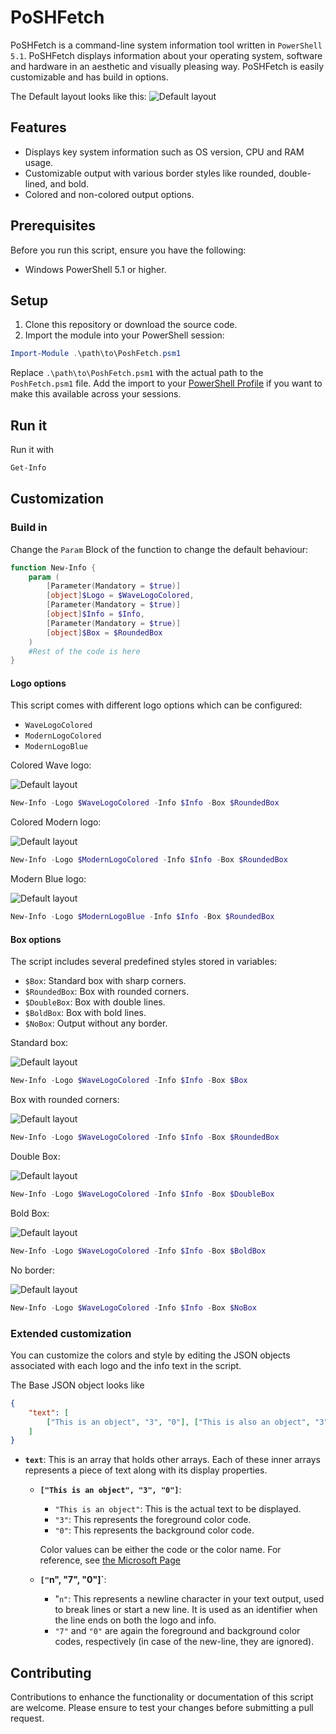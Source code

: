 # PoSHFetch
PoSHFetch is a command-line system information tool written in `PowerShell 5.1`. PoSHFetch displays information about your operating system, software and hardware in an aesthetic and visually pleasing way. PoSHFetch is easily customizable and has build in options.

The Default layout looks like this:
![Default layout](./images/Default.png)

## Features

- Displays key system information such as OS version, CPU and RAM usage.
- Customizable output with various border styles like rounded, double-lined, and bold.
- Colored and non-colored output options.

## Prerequisites

Before you run this script, ensure you have the following:
- Windows PowerShell 5.1 or higher.

## Setup
1. Clone this repository or download the source code.
2. Import the module into your PowerShell session:

```powershell
Import-Module .\path\to\PoshFetch.psm1
```

Replace `.\path\to\PoshFetch.psm1` with the actual path to the `PoshFetch.psm1` file. Add the import to your [PowerShell Profile](https://learn.microsoft.com/en-us/powershell/module/microsoft.powershell.core/about/about_profiles?view=powershell-5.1) if you want to make this available across your sessions.

## Run it

Run it with
``` PowerShell
Get-Info
```

## Customization
### Build in
Change the `Param` Block of the function to change the default behaviour:
```PowerShell
function New-Info {
    param (
        [Parameter(Mandatory = $true)]
        [object]$Logo = $WaveLogoColored,
        [Parameter(Mandatory = $true)]
        [object]$Info = $Info,
        [Parameter(Mandatory = $true)]
        [object]$Box = $RoundedBox
    )
    #Rest of the code is here
}
```
#### Logo options

This script comes with different logo options which can be configured:

- `WaveLogoColored`
- `ModernLogoColored`
- `ModernLogoBlue`

Colored Wave logo:

![Default layout](./images/WaveLogoColored.png)
```PowerShell
New-Info -Logo $WaveLogoColored -Info $Info -Box $RoundedBox
```
Colored Modern logo:

![Default layout](./images/ModernLogoColored.png)
```PowerShell
New-Info -Logo $ModernLogoColored -Info $Info -Box $RoundedBox
```
Modern Blue logo:

![Default layout](./images/ModernLogoBlue.png)
```PowerShell
New-Info -Logo $ModernLogoBlue -Info $Info -Box $RoundedBox
```
#### Box options
The script includes several predefined styles stored in variables:

- `$Box`: Standard box with sharp corners.
- `$RoundedBox`: Box with rounded corners.
- `$DoubleBox`: Box with double lines.
- `$BoldBox`: Box with bold lines.
- `$NoBox`: Output without any border.

Standard box:

![Default layout](./images/Box.png)
```PowerShell
New-Info -Logo $WaveLogoColored -Info $Info -Box $Box
```
Box with rounded corners:

![Default layout](./images/RoundedBox.png)
```PowerShell
New-Info -Logo $WaveLogoColored -Info $Info -Box $RoundedBox
```
Double Box:

![Default layout](./images/DoubleBox.png)
```PowerShell
New-Info -Logo $WaveLogoColored -Info $Info -Box $DoubleBox
```
Bold Box:

![Default layout](./images/BoldBox.png)
```PowerShell
New-Info -Logo $WaveLogoColored -Info $Info -Box $BoldBox
```
No border:

![Default layout](./images/NoBox.png)
```PowerShell
New-Info -Logo $WaveLogoColored -Info $Info -Box $NoBox
```

### Extended customization

You can customize the colors and style by editing the JSON objects associated with each logo and the info text in the script.

The Base JSON object looks like

```JSON
{
    "text": [
        ["This is an object", "3", "0"], ["This is also an object", "3", "0"], ["`n","7","0"]
    ]
}
```

- **`text`**: This is an array that holds other arrays. Each of these inner arrays represents a piece of text along with its display properties.

    - **`["This is an object", "3", "0"]`**:
        - `"This is an object"`: This is the actual text to be displayed.
        - `"3"`: This represents the foreground color code. 
        - `"0"`: This represents the background color code.
        
        Color values can be either the code or the color name. For reference, see [the Microsoft Page](https://learn.microsoft.com/en-us/windows-server/administration/windows-commands/color)

    - **`["`n", "7", "0"]`**:
        - "`n"`: This  represents a newline character in your text output, used to break lines or start a new line. It is used as an identifier when the line ends on both the logo and info.
        - `"7"` and `"0"` are again the foreground and background color codes, respectively (in case of the new-line, they are ignored).


## Contributing

Contributions to enhance the functionality or documentation of this script are welcome. Please ensure to test your changes before submitting a pull request.
